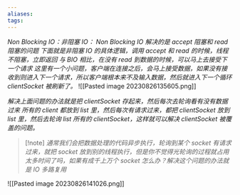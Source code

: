 ```yaml
---
aliases: 
tags: 
---
```

*Non Blocking IO：非阻塞 IO：*
*Non Blocking IO 解决的是 accept 阻塞和 read 阻塞的问题*
*下面就是非阻塞 IO 的具体逻辑，调用 accept 和 read 的时候，线程不阻塞，立即返回*
*与 BIO 相比，在没有 read 到数据的时候，可以马上去接受下一个请求*
*这里有一个小问题，客户端在连接之后，会马上接受数据，如果没有接收到则进入下一个请求，所以客户端根本来不及输入数据，然后就进入下一个循环 clientSocket 被刷新了。*
![[Pasted image 20230826135605.png]]


*解决上面问题的办法就是把 clientSocket 存起来，然后每次去轮询看有没有数据过来*
*所有的 client 都放到 list 里，然后每次有请求过来，都把 clientSocket 放到 list 里，然后去轮询 list 所有的 clientSocket，这样就可以解决 clientSocket 被覆盖的问题。*

> [!note] *通常我们会把数据处理的代码异步执行，轮询到某个 socket 有请求过来，就把 socket 放到别的线程执行，但是你不觉得光轮询的过程就占用太多时间了吗，如果有成千上万个 socket 怎么办？解决这个问题的办法就是 IO 多路复用*

![[Pasted image 20230826141026.png]]